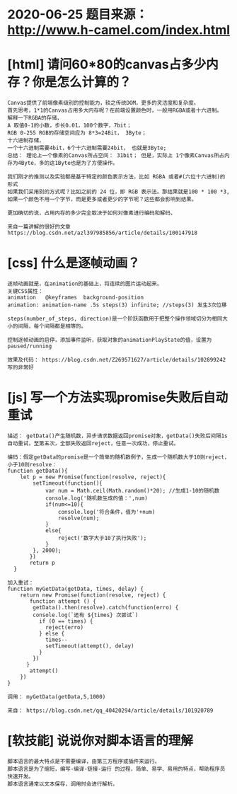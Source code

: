 # 2020-06-25 题目来源：http://www.h-camel.com/index.html #

# [html] 请问60*80的canvas占多少内存？你是怎么计算的？ #
	Canvas提供了前端像素级别的控制能力，较之传统DOM，更多的灵活度和复杂度。 
	首先思考，1*1的Canvas占用多大内存呢？在前端设置颜色时，一般用RGBA或者十六进制。
	解释一下RGBA的存储，
	A 取值0-1的小数，步长0.01，100个数字，7bit；
	RGB 0-255 RGB的存储空间应为 8*3=24Bit， 3Byte；
	十六进制存储，
	一个十六进制需要4bit，6个十六进制需要24bit， 也就是3Byte;	
	总结： 理论上一个像素的Canvas所占空间： 31bit； 但是，实际上 1个像素Canvas所占内存为4Byte，多的这1Byte也是为了方便操作。

	我们刚才的推测以及实验都是基于特定的颜色表示方法，比如 RGBA 或者#(六位十六进制)的形式
	如果我们采用别的方式呢？比如之前的 24 位，即 RGB 表示法。那结果就是100 * 100 *3, 
	如果一个颜色不用一个字节，而是更多或者更少的字节呢？这些都会影响到结果。

	更加确切的说，占用内存的多少完全取决于如何对像素进行编码和解码，

	来自一篇讲解的很好的文章 https://blog.csdn.net/azl397985856/article/details/100147918

# [css] 什么是逐帧动画？ #
	逐帧动画就是，在animation的基础上，将连续的图片运动起来。
	关键CSS属性：
	animation	@keyframes	background-position	   
	animation: animation-name .5s steps(3) infinite; //steps(3) 发生3次位移 

	steps(number_of_steps, direction)是一个阶跃函数用于把整个操作领域切分为相同大小的间隔，每个间隔都是相等的。

	控制逐帧动画的启停，添加事件监听，获取对象的animationPlayState的值，设置为 paused/running

	效果及代码： https://blog.csdn.net/Z269571627/article/details/102899242 写的非常好

# [js] 写一个方法实现promise失败后自动重试 #
	描述： getData()产生随机数，异步请求数据返回promise对象，getData()失败后间隔1s自动重试，至第五次，全部失败返回reject，任意一次成功，停止重试。
	
	编码：假定getData的promise是一个简单的随机数例子，生成一个随机数大于10则reject，小于10则resolve：
	function getData(){
    	let p = new Promise(function(resolve, reject){
    		setTimeout(function(){
    			var num = Math.ceil(Math.random()*20); //生成1-10的随机数
    			console.log('随机数生成的值：',num)
    			if(num<=10){
                    console.log('符合条件，值为'+num)
                    resolve(num);
    			}
    			else{
    				reject('数字大于10了执行失败');
    			}
    		}, 2000);
    	   })
    	   return p
      }

	加入重试：
	function myGetData(getData, times, delay) {
	    return new Promise(function(resolve, reject) {
	       function attempt () {
	        getData().then(resolve).catch(function(erro) {
	        console.log(`还有 ${times} 次尝试`)
	          if (0 == times) {
	            reject(erro)
	          } else {
	            times--
	            setTimeout(attempt(), delay)
	          }
	        })
	      }
	       attempt()
	    })
	}
	
	调用： myGetData(getData,5,1000)

	来自： https://blog.csdn.net/qq_40420294/article/details/101920789

# [软技能] 说说你对脚本语言的理解 #
	脚本语言的最大特点是不需要编译，由第三方程序或插件来运行。
	脚本语言是为了缩短，编写-编译-链接-运行 的过程，简单、易学、易用的特点，帮助程序员快速开发。
	脚本语言通常以文本保存，调用时会进行解析。
